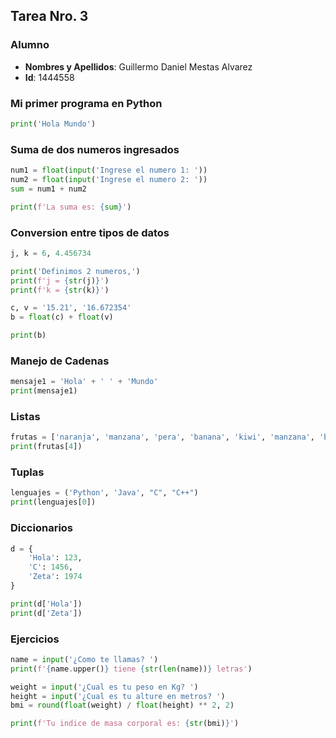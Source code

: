 <section class="job">

# Tarea Nro. 3


<section class="content-student">

### Alumno

<aside class="info-student">

* **Nombres y Apellidos**: Guillermo Daniel Mestas Alvarez
* **Id**: 1444558

</aside>

</section>

### Mi primer programa en Python
```python
print('Hola Mundo')
```

### Suma de dos numeros ingresados
```python
num1 = float(input('Ingrese el numero 1: '))
num2 = float(input('Ingrese el numero 2: '))
sum = num1 + num2

print(f'La suma es: {sum}')
```

### Conversion entre tipos de datos
```python
j, k = 6, 4.456734

print('Definimos 2 numeros,')
print(f'j = {str(j)}')
print(f'k = {str(k)}')
```

```python
c, v = '15.21', '16.672354'
b = float(c) + float(v)

print(b)
```

### Manejo de Cadenas
```python
mensaje1 = 'Hola' + ' ' + 'Mundo'
print(mensaje1)
```

### Listas
```python
frutas = ['naranja', 'manzana', 'pera', 'banana', 'kiwi', 'manzana', 'banana']
print(frutas[4])
```

### Tuplas
```python
lenguajes = ('Python', 'Java', "C", "C++")
print(lenguajes[0])
```

### Diccionarios
```python
d = {
    'Hola': 123,
    'C': 1456,
    'Zeta': 1974
}

print(d['Hola'])
print(d['Zeta'])
```

### Ejercicios
```python
name = input('¿Como te llamas? ')
print(f'{name.upper()} tiene {str(len(name))} letras')
```

```python
weight = input('¿Cual es tu peso en Kg? ')
height = input('¿Cual es tu alture en metros? ')
bmi = round(float(weight) / float(height) ** 2, 2)

print(f'Tu indice de masa corporal es: {str(bmi)}')
```
</section>
